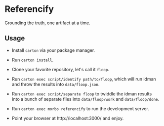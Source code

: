 # Referencify

Grounding the truth, one artifact at a time.


## Usage

* Install `carton` via your package manager.

* Run `carton install`.

* Clone your favorite repository, let's call it `floop`.

* Run `carton exec script/identify path/to/floop`, which will run idman and throw the results into `data/floop.json`.

* Run `carton exec script/separate floop` to twiddle the idman results into a bunch of separate files into `data/floop/work` and `data/floop/done`.

* Run `carton exec morbo referencify` to run the development server.

* Point your browser at http://localhost:3000/ and enjoy.
